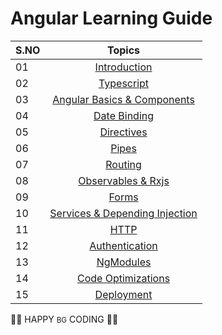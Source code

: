 # Angular Learning Guide

| S.NO |                                                                       Topics                                                                        |
| ----- | :-------------------------------------------------------------------------------------------------------------------------------------------------: |
| 01    |                                                             [Introduction](./01_Getting_Started/getting_started.md)                                                             |
| 02    |                                                             [Typescript](./02_TypeScript/typescript.md)
| 03    |                                                             [Angular Basics & Components](./03_Angular_Basics_%26_Components/angular_basics_%26_components.md)|
| 04    |                                                             [Date Binding](./04_Data_Binding/data_binding.md)|
| 05    |                                                             [Directives](./05_directives/directives.md)|
| 06    |                                                             [Pipes]()|
| 07    |                                                             [Routing]()|
| 08    |                                                             [Observables & Rxjs]()|
| 09    |                                                             [Forms]()|
| 10    |                                                             [Services & Depending Injection]()|
| 11    |                                                             [HTTP]()|
| 12    |                                                             [Authentication]()|
| 13    |                                                             [NgModules]()|
| 14    |                                                             [Code Optimizations]()|
| 15    |                                                             [Deployment]()|




👨‍💻 HAPPY <small>BG</small> CODING 👨‍💻
 